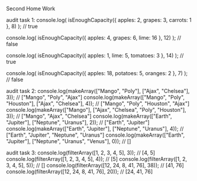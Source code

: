 Second Home Work

audit task 1: console.log(
  isEnoughCapacity({ apples: 2, grapes: 3, carrots: 1 }, 8)
); // true

console.log(
  isEnoughCapacity({ apples: 4, grapes: 6, lime: 16 }, 12)
); // false

console.log(
  isEnoughCapacity({ apples: 1, lime: 5, tomatoes: 3 }, 14)
); // true

console.log(
  isEnoughCapacity({ apples: 18, potatoes: 5, oranges: 2 }, 7)
); // false

audit task 2: console.log(makeArray(["Mango", "Poly"], ["Ajax", "Chelsea"], 3));
// ["Mango", "Poly", "Ajax"] console.log(makeArray(["Mango", "Poly", "Houston"],
["Ajax", "Chelsea"], 4)); // ["Mango", "Poly", "Houston", "Ajax"]
console.log(makeArray(["Mango"], ["Ajax", "Chelsea", "Poly", "Houston"], 3)); //
["Mango", "Ajax", "Chelsea"] console.log(makeArray(["Earth", "Jupiter"],
["Neptune", "Uranus"], 2)); // ["Earth", "Jupiter"]
console.log(makeArray(["Earth", "Jupiter"], ["Neptune", "Uranus"], 4)); //
["Earth", "Jupiter", "Neptune", "Uranus"] console.log(makeArray(["Earth",
"Jupiter"], ["Neptune", "Uranus", "Venus"], 0)); // []

audit task 3: console.log(filterArray([1, 2, 3, 4, 5], 3)); // [4, 5]
console.log(filterArray([1, 2, 3, 4, 5], 4)); // [5] console.log(filterArray([1,
2, 3, 4, 5], 5)); // [] console.log(filterArray([12, 24, 8, 41, 76], 38)); //
[41, 76] console.log(filterArray([12, 24, 8, 41, 76], 20)); // [24, 41, 76]
